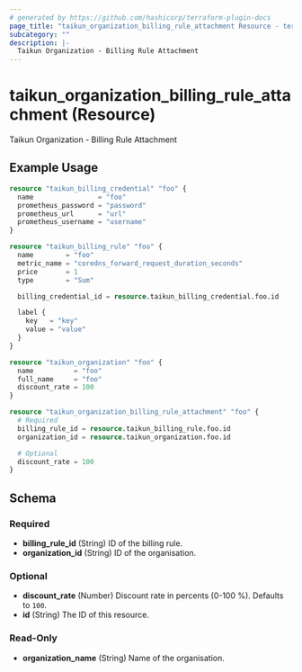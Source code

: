 ```yaml
---
# generated by https://github.com/hashicorp/terraform-plugin-docs
page_title: "taikun_organization_billing_rule_attachment Resource - terraform-provider-taikun"
subcategory: ""
description: |-
  Taikun Organization - Billing Rule Attachment
---
```


# taikun_organization_billing_rule_attachment (Resource)

Taikun Organization - Billing Rule Attachment

## Example Usage

```terraform
resource "taikun_billing_credential" "foo" {
  name                = "foo"
  prometheus_password = "password"
  prometheus_url      = "url"
  prometheus_username = "username"
}

resource "taikun_billing_rule" "foo" {
  name        = "foo"
  metric_name = "coredns_forward_request_duration_seconds"
  price       = 1
  type        = "Sum"

  billing_credential_id = resource.taikun_billing_credential.foo.id

  label {
    key   = "key"
    value = "value"
  }
}

resource "taikun_organization" "foo" {
  name          = "foo"
  full_name     = "foo"
  discount_rate = 100
}

resource "taikun_organization_billing_rule_attachment" "foo" {
  # Required
  billing_rule_id = resource.taikun_billing_rule.foo.id
  organization_id = resource.taikun_organization.foo.id

  # Optional
  discount_rate = 100
}
```

<!-- schema generated by tfplugindocs -->
## Schema

### Required

- **billing_rule_id** (String) ID of the billing rule.
- **organization_id** (String) ID of the organisation.

### Optional

- **discount_rate** (Number) Discount rate in percents (0-100 %). Defaults to `100`.
- **id** (String) The ID of this resource.

### Read-Only

- **organization_name** (String) Name of the organisation.


